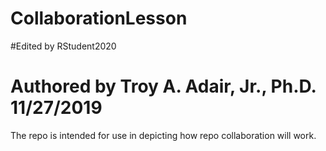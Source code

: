 # CollaborationLesson
#Edited by RStudent2020
# Authored by Troy A. Adair, Jr., Ph.D. 11/27/2019

The repo is intended for use in depicting how repo collaboration will work.

